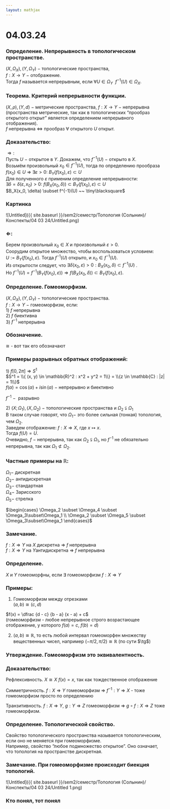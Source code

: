 ```yaml
---  
layout: mathjax  
---  
```

  
# 04.03.24  
  
### Определение. Непрерывность в топологическом пространстве.  
$(X,\Omega_X),(Y,\Omega_Y)~-~$топологические пространства,  
$f:X\to Y~-~$отображение.  
Тогда $f$ называется непрерывным, если $\forall U\in\Omega_Y ~~ f^{-1}(U)\in\Omega_X$.  
  
### Теорема. Критерий непрерывности функции.  
$(X,\rho),(Y,d)~-~$метрические пространства, $f:X\to Y~-~$непрерывна  
(пространства метрические, так как в топологических “прообраз открытого открыт” является определением непрерывного отображения).  
$f$ непрерывна $\Leftrightarrow$ прообраз $\forall$ открытого $U$ открыт.  
  
### Доказательство:  
$\Rightarrow:$  
Пусть $U~-~$открытое в $Y$. Докажем, что $f^{-1}(U)~-~$открыто в $X$.  
Возьмём произвольный $x_0\in f^{-1}(U)$, тогда по определению прообраза  
$f(x_0) \in U$ $\Rightarrow$ $\exists \varepsilon > 0$: $B_Y(f(x_0), \varepsilon) \subset U$  
Для полученного $\varepsilon$ применим определение непрерывности:  
$\exists \delta = \delta(\varepsilon, x_0) > 0$: $f(B_X(x_0, \delta) ) \subset B_Y(f(x_0), \varepsilon) \subset U$  
$B_X(x_0, \delta) \subset f^{-1}(U) ~~ \tiny\blacksquare$  
  
### Картинка  
  
![Untitled]({{ site.baseurl }}/sem2/семестр/Топология (Солынин)/Конспекты/04 03 24/Untitled.png)  
  
### $\Leftarrow$:  
Берем произвольный $x_0 \in X$ и произвольный $\varepsilon > 0$.  
Соорудим открытое множество, чтобы воспользоваться условием:  
$U:=B_Y(f(x_0), \varepsilon)$. Тогда $f^{-1}(U)$  открыто, и $x_0 \in f^{-1} (U)$.  
Из открытости следует, что $\exists \delta(x_0,\varepsilon) > 0:B_X(x_0, \delta) \subset f^{-1}(U)$ .  
Но $f^{-1}(U)=f^{-1} (B_Y(f(x_0), \varepsilon))\Rightarrow f(B_X(x_0, \delta)) \subset B_Y(f(x_0), \varepsilon)$.  
  
### Определение. Гомеоморфизм.  
$(X, \Omega_{X}), (Y, \Omega_{Y})~-~$топологические пространства.  
$f:X\to Y~-~$гомеоморфизм, если:  
$1)$ $f$ непрерывна  
$2)$ $f$ биективна  
$3)$ $f^{-1}$ непрерывна  
  
### Обозначение.  
$\cong$  - вот так его обозначают  
  
### Примеры разрывных обратных отображений:  
$1)$ $f [0, 2\pi] \Rightarrow S^1$  
$S^1 = \\{ (x, y) \in \mathbb{R}^2 : x^2 + y^2 = 1\\} = \\{z \in \mathbb{C} : |z| = 1\\}$  
$f(\alpha) =\cos(\alpha) + i\sin(\alpha)$  $-$ непрерывно и биективно  
  
$f^{-1}~-~$ разрывно  
  
$2)$ $(X; \Omega_1),(X, \Omega_2)~-~$топологические пространства и $\Omega_2 \subsetneqq \Omega_1$  
В таком случае говорят, что $\Omega_1 -$  это более сильная (тонкая) топология, чем $\Omega_2$.  
Заведем отображение: $f:X \Rightarrow X$, где $x \mapsto x$.  
Тогда $f(U)=U$.  
Очевидно, $f~-~$непрерывна, так как $\Omega_2\subsetneqq\Omega_1$, но $f^{-1}$ не обязательно непрерывна, так как $\Omega_1\not\subset\Omega_2$.  
  
### Частные примеры на $\mathbb{R}$:  
$\Omega_1 -$ дискретная  
$\Omega_2 -$ антидискретная  
$\Omega_3 -$ стандартная  
$\Omega_4 -$ Зарисского  
$\Omega_5 -$ стрелка  
  
$\begin{cases} \Omega_2 \subset \Omega_4 \subset \Omega_3\subset\Omega_1  
\\  
\Omega_2 \subset \Omega_5 \subset \Omega_3\subset\Omega_1  
\end{cases}$  
  
### Замечание.  
$f : X \Rightarrow Y$ на $X$  дискретна $\Rightarrow$ $f$  непрерывна  
$f: X \Rightarrow Y$  на $Y$антидискретна $\Rightarrow$ $f$ непрерывна  
  
### Определение.  
$X$  и  $Y$ гомеоморфны, если $\exists$ гомеоморфизм $f: X \Rightarrow Y$  
  
### Примеры:  
1) Гомеоморфизм между отрезками  
 $(a, b) \cong (c, d)$  
  
$f(x) = \dfrac {d - c} {b - a} (x - a) + c$  
(гомеоморфизм - любое непрерывное строго возрастающее отображение, у которого $f(a) = c$, $f(b) = d$)  
  
2) $(a, b) \cong \mathbb{R}$, то есть любой интервал гомеоморфен множеству вещественных чисел, например ($-\pi/2, \pi/2)\cong \mathbb{R}$ (по сути $\tg$)  
  
### Утверждение. Гомеоморфизм это эквивалентность.  
  
### Доказательство:  
Рефлексивность. $X \cong X$ $f(x) = x$, так как тождественное отображение  
  
Симметричность. $f: X \Rightarrow Y$ гомеоморфизм $\Rightarrow$ $f^{-1} : Y \Rightarrow X$ - тоже гомеоморфизм просто по определению  
  
Транзитивность. $f: X \Rightarrow Y$, $g: Y \Rightarrow Z$ гомеоморфизм $\Rightarrow$ $g \circ f: X \Rightarrow Z$ тоже гомеоморфизм.  
  
### Определение. Топологической свойство.  
Свойство топологического пространства называется топологическим, если оно не меняется при гомеоморфизме.  
Например, свойство “любое подмножество открытое”. Оно означает, что топология на пространстве дискретная.  
  
### Замечание. При гомеоморфизме происходит биекция топологий.  
  
![Untitled]({{ site.baseurl }}/sem2/семестр/Топология (Солынин)/Конспекты/04 03 24/Untitled 1.png)  
  
### Кто понял, тот понял  
